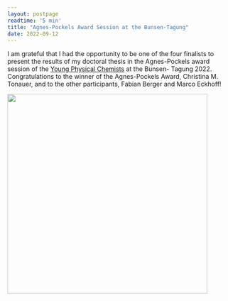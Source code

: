 ```yaml
---
layout: postpage
readtime: '5 min'
title: "Agnes-Pockels Award Session at the Bunsen-Tagung"
date: 2022-09-12
---
```


<span class="dropcap">I</span> am grateful that I had the opportunity to be one of the four finalists to present the results of my doctoral 
thesis in the Agnes-Pockels award session of the [Young Physical Chemists](https://bunsen.de/ypc) at the Bunsen-
Tagung 2022. Congratulations to the winner of the Agnes-Pockels Award, Christina M. Tonauer, and to the other
participants, Fabian Berger and Marco Eckhoff!

<img width=450 src='https://raw.githubusercontent.com/carolin-m/carolin-m.github.io/main/assets/img/posts/AP_finalists.jpg'> 

